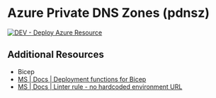# Azure Private DNS Zones (pdnsz)

[![DEV - Deploy Azure Resource](https://github.com/ArtiomLK/azure-bicep-pdnsz/actions/workflows/dev.orchestrator.yml/badge.svg?branch=main&event=push)](https://github.com/ArtiomLK/azure-bicep-pdnsz/actions/workflows/dev.orchestrator.yml)

## Additional Resources

- Bicep
- [MS | Docs | Deployment functions for Bicep][1]
- [MS | Docs | Linter rule - no hardcoded environment URL][2]

[1]: https://learn.microsoft.com/en-us/azure/azure-resource-manager/bicep/bicep-functions-deployment
[2]: https://learn.microsoft.com/en-us/azure/azure-resource-manager/bicep/linter-rule-no-hardcoded-environment-urls
